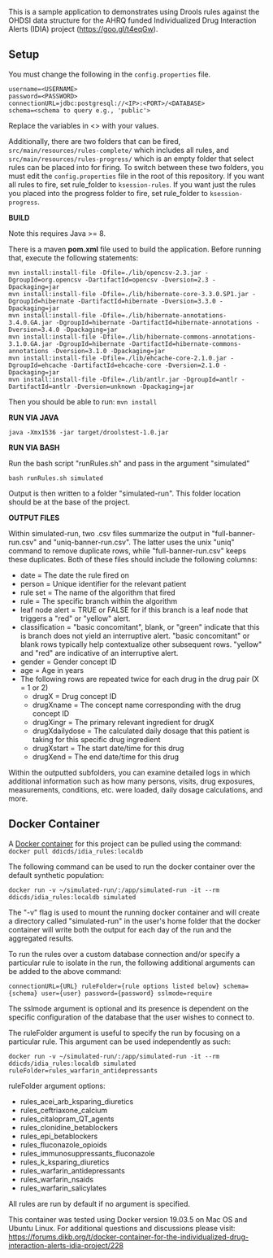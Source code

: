 This is a sample application to demonstrates using Drools rules
against the OHDSI data structure for the AHRQ funded Individualized
Drug Interaction Alerts (IDIA) project (https://goo.gl/t4eqGw). 

## Setup

You must change the following in the `config.properties` file.

```
username=<USERNAME>
password=<PASSWORD>
connectionURL=jdbc:postgresql://<IP>:<PORT>/<DATABASE>
schema=<schema to query e.g., 'public'>
```

Replace the variables in <> with your values.

Additionally, there are two folders that can be fired, `src/main/resources/rules-complete/` which includes all rules, and `src/main/resources/rules-progress/` which is an empty folder that select rules can be placed into for firing.
To switch between these two folders, you must edit the `config.properties` file in the root of this repository. If you want all rules to fire, set rule_folder to `ksession-rules`. If you want just the rules you placed into the progress folder to fire, set rule_folder to `ksession-progress`.

__BUILD__

Note this requires Java >= 8.

There is a maven __pom.xml__ file used to build the application. Before running that, execute the following statements:

```
mvn install:install-file -Dfile=./lib/opencsv-2.3.jar -DgroupId=org.opencsv -DartifactId=opencsv -Dversion=2.3 -Dpackaging=jar
mvn install:install-file -Dfile=./lib/hibernate-core-3.3.0.SP1.jar -DgroupId=hibernate -DartifactId=hibernate -Dversion=3.3.0 -Dpackaging=jar
mvn install:install-file -Dfile=./lib/hibernate-annotations-3.4.0.GA.jar -DgroupId=hibernate -DartifactId=hibernate-annotations -Dversion=3.4.0 -Dpackaging=jar
mvn install:install-file -Dfile=./lib/hibernate-commons-annotations-3.1.0.GA.jar -DgroupId=hibernate -DartifactId=hibernate-commons-annotations -Dversion=3.1.0 -Dpackaging=jar
mvn install:install-file -Dfile=./lib/ehcache-core-2.1.0.jar -DgroupId=ehcache -DartifactId=ehcache-core -Dversion=2.1.0 -Dpackaging=jar
mvn install:install-file -Dfile=./lib/antlr.jar -DgroupId=antlr -DartifactId=antlr -Dversion=unknown -Dpackaging=jar
```

Then you should be able to run:
```mvn install```

__RUN VIA JAVA__

```java -Xmx1536 -jar target/droolstest-1.0.jar```

__RUN VIA BASH__

Run the bash script "runRules.sh" and pass in the argument "simulated"

```
bash runRules.sh simulated
```

Output is then written to a folder "simulated-run". This folder location should be at the base of the project.

__OUTPUT FILES__

Within simulated-run, two .csv files summarize the output in "full-banner-run.csv" and "uniq-banner-run.csv". The latter uses the unix "uniq" command to remove duplicate rows, while "full-banner-run.csv" keeps these duplicates. Both of these files should include the following columns:
* date = The date the rule fired on
* person = Unique identifier for the relevant patient
* rule set = The name of the algorithm that fired
* rule = The specific branch within the algorithm
* leaf node alert = TRUE or FALSE for if this branch is a leaf node that triggers a "red" or "yellow" alert.
* classification = "basic concomitant", blank, or "green" indicate that this is branch does not yield an interruptive alert. "basic concomitant" or blank rows typically help contextualize other subsequent rows. "yellow" and "red" are indicative of an interruptive alert.
* gender = Gender concept ID
* age = Age in years
* The following rows are repeated twice for each drug in the drug pair (X = 1 or 2)
  * drugX = Drug concept ID
  * drugXname = The concept name corresponding with the drug concept ID
  * drugXingr = The primary relevant ingredient for drugX
  * drugXdailydose = The calculated daily dosage that this patient is taking for this specific drug ingredient
  * drugXstart = The start date/time for this drug
  * drugXend = The end date/time for this drug

Within the outputted subfolders, you can examine detailed logs in which additional information such as how many persons, visits, drug exposures, measurements, conditions, etc. were loaded, daily dosage calculations, and more.

## Docker Container

A [Docker container](https://hub.docker.com/r/ddicds/idia_rules) for this project can be pulled using the command:
```docker pull ddicds/idia_rules:localdb``` 

The following command can be used to run the docker container over the default synthetic population:

```docker run -v ~/simulated-run/:/app/simulated-run -it --rm ddicds/idia_rules:localdb simulated```

The "-v" flag is used to mount the running docker container and will create a directory called "simulated-run" in the user's home folder that the docker container will write both the output for each day of the run and the aggregated results.

To run the rules over a custom database connection and/or specify a particular rule  to isolate in the run, the following additional arguments can be added to the above command:

```connectionURL={URL} ruleFolder={rule options listed below} schema={schema} user={user} password={password} sslmode=require ```

The sslmode argument is optional and its presence is dependent on the specific configuration of the database that the user wishes to connect to. 

The ruleFolder argument is useful to specify the run by focusing on a particular rule. This argument can be used independently as such:

```docker run -v ~/simulated-run/:/app/simulated-run -it --rm ddicds/idia_rules:localdb simulated ruleFolder=rules_warfarin_antidepressants```

ruleFolder argument options:
* rules_acei_arb_ksparing_diuretics
* rules_ceftriaxone_calcium
* rules_citalopram_QT_agents
* rules_clonidine_betablockers
* rules_epi_betablockers
* rules_fluconazole_opioids
* rules_immunosuppressants_fluconazole
* rules_k_ksparing_diuretics
* rules_warfarin_antidepressants
* rules_warfarin_nsaids
* rules_warfarin_salicylates

All rules are run by default if no argument is specified.

This container was tested using Docker version 19.03.5 on Mac OS and Ubuntu Linux. 
For additional questions and discussions please visit: https://forums.dikb.org/t/docker-container-for-the-individualized-drug-interaction-alerts-idia-project/228
